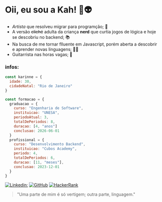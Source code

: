 # Oii, eu sou a Kah! 🖖👽
- *Artista* que resolveu migrar para programção; 🎨
- A versão ~~cliché~~ adulta da criança **nerd** que curtia jogos de lógica e hoje se descobriu no backend; 📚
- Na busca de me tornar flluente em Javascript, porém aberta a descobrir e aprender novas linguagens; 👩‍💻
- Guitarrista nas horas vagas; 🎸

### infos:

  ```javascript
  const karinne = {
    idade: 30,
    cidadeNatal: "Rio de Janeiro"
  }
  
  const formacao = {
    graduacao = {
      curso: "Engenharia de Software",
      instituicao: "UNESA",
      periodoAtual: 3,
      totalDePeriodos: 8,
      duracao: [4, "anos"]
      conclusao: 2026-06-01
    }
    profissional = {
      curso: "Desenvolvimento Backend",
      instituicao: "Cubos Academy",
      periodo: 4,
      totalDePeriodos: 6,
      duracao: [11, "meses"],
      conclusao: 2023-12-01
    }
  }
```

[![Linkedin:](https://img.shields.io/badge/-Linkedin-black?style=flat-square&logo=Linkedin&logoColor=white&link=https://www.linkedin.com/in/karinnealmeida93/)](https://www.linkedin.com/in/karinnealmeida93/)
[![GitHub](https://img.shields.io/github/followers/Karinne?label=follow&style=social)](https://github.com/karinnealmeida)
[![HackerRank](https://badgen.net/static/HackerRank/KarinneAlmeida/green?icon=https://hrcdn.net/fcore/assets/work/header/hackerrank_logo-21e2867566.svg)](https://www.hackerrank.com/karinnealmeida)

> "Uma parte de mim
é só vertigem;
outra parte,
linguagem."
